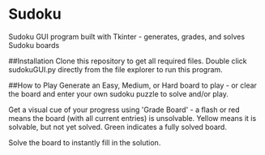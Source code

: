 # Sudoku
Sudoku GUI program built with Tkinter - generates, grades, and solves Sudoku boards

##Installation
Clone this repository to get all required files. Double click sudokuGUI.py directly from the file explorer to run this program.

##How to Play
Generate an Easy, Medium, or Hard board to play - or clear the board and enter your own sudoku puzzle to solve and/or play.

Get a visual cue of your progress using 'Grade Board' - a flash or red means the board (with all current entries) is unsolvable.
Yellow means it is solvable, but not yet solved. Green indicates a fully solved board.

Solve the board to instantly fill in the solution.

